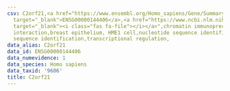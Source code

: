 ```yaml
---
csv: C2orf21,<a href="https://www.ensembl.org/Homo_sapiens/Gene/Summary?db=core;g=ENSG00000144406"
  target="_blank">ENSG00000144406</a>,<a href="https://www.ncbi.nlm.nih.gov/pubmed/22863008"
  target="_blank"><i class="fas fa-file"></i></a>",chromatin immunoprecipitation assay,direct
  interaction,breast epithelium, HME1 cell,nucleotide sequence identification,nucleotide
  sequence identification,transcriptional regulation,
data_alias: C2orf21
data_id: ENSG00000144406
data_numevidence: 1
data_species: Homo sapiens
data_taxid: '9606'
title: C2orf21
---
```

